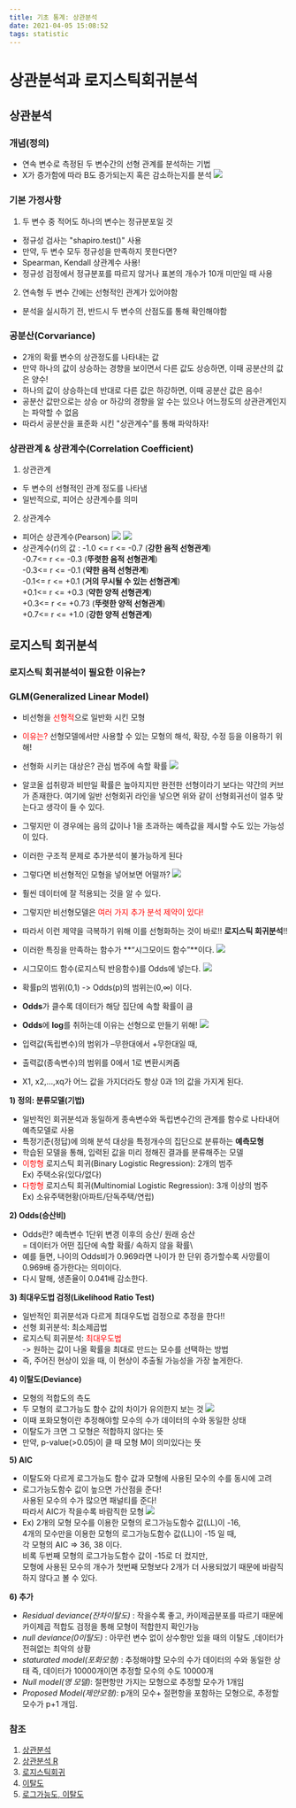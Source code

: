 ```yaml
---
title: 기초 통계: 상관분석
date: 2021-04-05 15:08:52
tags: statistic
---
```

# 상관분석과 로지스틱회귀분석

## **상관분석**
### 개념(정의)
- 연속 변수로 측정된 두 변수간의 선형 관계를 분석하는 기법
- X가 증가함에 따라 B도 증가되는지 혹은 감소하는지를 분석
![](/hueman_images/statistics/cor1.png)
### 기본 가정사항
1) 두 변수 중 적어도 하나의 변수는 정규분포일 것
- 정규성 검사는 "shapiro.test()" 사용
- 만약, 두 변수 모두 정규성을 만족하지 못한다면?
- Spearman, Kendall 상관계수 사용!
- 정규성 검정에서 정규분포를 따르지 않거나 표본의 개수가 10개 미만일 때 사용

2) 연속형 두 변수 간에는 선형적인 관계가 있어야함
- 분석을 실시하기 전, 반드시 두 변수의 산점도를 통해 확인해야함

### 공분산(Corvariance)
- 2개의 확률 변수의 상관정도를 나타내는 값
- 만약 하나의 값이 상승하는 경향을 보이면서 다른 값도 상승하면, 이때 공분산의 값은 양수!
- 하나의 값이 상승하는데 반대로 다른 값은 하강하면, 이때 공분산 값은 음수!
- 공분산 값만으로는 상승 or 하강의 경향을 알 수는 있으나 어느정도의 상관관계인지는 파악할 수 없음
- 따라서 공분산을 표준화 시킨 "상관계수"를 통해 파악하자!

### 상관관계 & 상관계수(Correlation Coefficient)
1) 상관관계
- 두 변수의 선형적인 관계 정도를 나타냄
- 일반적으로, 피어슨 상관계수를 의미

2) 상관계수
- 피어슨 상관계수(Pearson)
![](/hueman_images/statistics/pearson.png)
![](/hueman_images/statistics/pearson2.png)
- 상관계수(r)의 값
: -1.0 <= r <= -0.7 (**강한 음적 선형관계**)\
  -0.7<= r <= -0.3 (**뚜렷한 음적 선형관계**)\
  -0.3<= r <= -0.1 (**약한 음적 선형관계**)\
  -0.1<= r <= +0.1 (**거의 무시될 수 있는 선형관계**)\
  +0.1<= r <= +0.3 (**약한 양적 선형관계**)\
  +0.3<= r <= +0.73 (**뚜렷한 양적 선형관계**)\
  +0.7<= r <= +1.0 (**강한 양적 선형관계**)
  
## **로지스틱 회귀분석**
### 로지스틱 회귀분석이 필요한 이유는?
### **GLM(Generalized Linear Model)**
- 비선형을 <span style="color:red">선형적</span>으로 일반화 시킨 모형
- <span style="color:red">이유는?</span> 선형모델에서만 사용할 수 있는 모형의 해석, 확장, 수정 등을 이용하기 위해!
- 선형화 시키는 대상은? 관심 범주에 속할 확률
![](/hueman_images/statistics/glm.png)
  
- 알코올 섭취량과 비만일 확률은 높아지지만 완전한 선형이라기 보다는 약간의 커브가 존재한다. 여기에 일반 선형회귀 라인을 넣으면 위와 같이 선형회귀선이 얼추 맞는다고 생각이 들 수 있다.
- 그렇지만 이 경우에는 음의 값이나 1을 초과하는 예측값을 제시할 수도 있는 가능성이 있다.
- 이러한 구조적 문제로 추가분석이 불가능하게 된다
- 그렇다면 비선형적인 모형을 넣어보면 어떨까?
![](/hueman_images/statistics/glm2.png)
  
- 훨씬 데이터에 잘 적용되는 것을 알 수 있다. 
- 그렇지만 비선형모델은 <span style="color:red">여러 가지 추가 분석 제약이 있다!</span>
- 따라서 이런 제약을 극복하기 위해 이를 선형화하는 것이 바로!! **로지스틱 회귀분석**!!
- 이러한 특징을 만족하는 함수가 **“시그모이드 함수”**이다.
![](/hueman_images/statistics/sigmoid.png)
  
- 시그모이드 함수(로지스틱 반응함수)를 Odds에 넣는다.
![](/hueman_images/statistics/odds.png)
- 확률p의 범위(0,1) -> Odds(p)의 범위는(0,∞) 이다.
  
- **Odds**가 클수록 데이터가 해당 집단에 속할 확률이 큼
- **Odds**에 **log**를 취하는데 이유는 선형으로 만들기 위해!
![](/hueman_images/statistics/logodds.png)
  
- 입력값(독립변수)의 범위가 –무한대에서 +무한대일 때,
- 출력값(종속변수)의 범위를 0에서 1로 변환시켜줌 
- X1, x2,…,xq가 어느 값을 가지더라도 항상 0과 1의 값을 가지게 된다.

**1) 정의: 분류모델(기법)**
- 일반적인 회귀분석과 동일하게 종속변수와 독립변수간의 관계를 함수로 나타내어 예측모델로 사용
- 특정기준(정답)에 의해 분석 대상을 특정개수의 집단으로 분류하는 **예측모형**
- 학습된 모델을 통해, 입력된 값을 미리 정해진 결과를 분류해주는 모델
- <span style="color:red">이항형</span> 로지스틱 회귀(Binary Logistic Regression): 2개의 범주\
Ex) 주택소유(있다/없다)
- <span style="color:red">다항형</span> 로지스틱 회귀(Multinomial Logistic Regression): 3개 이상의 범주\
Ex) 소유주택현황(아파트/단독주택/연립)
  
**2) Odds(승산비)**
- Odds란? 예측변수 1단위 변경 이후의 승산/ 원래 승산\
= 데이터가 어떤 집단에 속할 확률/ 속하지 않을 확률\
- 예를 들면, 나이의 Odds비가 0.969라면 나이가 한 단위 증가할수록 사망률이 0.969배 증가한다는 의미이다. 
- 다시 말해, 생존율이 0.041배 감소한다.

**3) 최대우도법 검정(Likelihood Ratio Test)**
- 일반적인 회귀분석과 다르게 최대우도법 검정으로 추정을 한다!!
- 선형 회귀분석: 최소제곱법
- 로지스틱 회귀분석: <span style="color:red">최대우도법</span>\
-> 원하는 값이 나올 확률을 최대로 만드는 모수를 선택하는 방법
- 즉, 주어진 현상이 있을 때, 이 현상이 추출될 가능성을 가장 높게한다.

**4) 이탈도(Deviance)**
- 모형의 적합도의 측도
- 두 모형의 로그가능도 함수 값의 차이가 유의한지 보는 것
![](/hueman_images/statistics/dev.png)
- 이때 포화모형이란 추정해야할 모수의 수가 데이터의 수와 동일한 상태
- 이탈도가 크면 그 모형은 적합하지 않다는 뜻
- 만약, p-value(>0.05)이 클 때 모형 M이 의미있다는 뜻

**5) AIC**
- 이탈도와 다르게 로그가능도 함수 값과 모형에 사용된 모수의 수를 동시에 고려
- 로그가능도함수 값이 높으면 가산점을 준다!\
  사용된 모수의 수가 많으면 패널티를 준다!\
  따라서 AIC가 작을수록 바람직한 모형
![](/hueman_images/statistics/aic.png)
- Ex) 2개의 모형 모수를 이용한 모형의 로그가능도함수 값(LL)이 -16,\
4개의 모수만을 이용한 모형의 로그가능도함수 값(LL)이 -15 일 때,\
각 모형의 AIC => 36, 38 이다.\
  비록 두번째 모형의 로그가능도함수 값이 -15로 더 컸지만,\
  모형에 사용된 모수의 개수가 첫번째 모형보다 2개가 더 사용되었기 때문에 바람직하지 않다고 볼 수 있다.
  
**6) 추가**
- *Residual deviance(잔차이탈도)* : 작을수록 좋고, 카이제곱분포를 따르기 때문에 카이제곱 적합도 검정을 통해 모형이 적합한지 확인가능
- *null deviance(0이탈도)* : 아무런 변수 없이 상수항만 있을 때의 이탈도
                       ,데이터가 전혀없는 최악의 상황
- *staturated model(포화모형)* : 추정해야할 모수의 수가 데이터의 수와 동일한 상태 즉, 데이터가 10000개이면 추정할 모수의 수도 10000개
- *Null model(영 모델)*: 절편항만 가지는 모형으로 추정할 모수가 1개임
- *Proposed Model(제안모형)*: p개의 모수+ 절편항을 포함하는 모형으로, 추정할 모수가 p+1 개임.

### 참조
1) [상관분석](https://m.blog.naver.com/PostView.nhn?blogId=y4769&logNo=220227007641&proxyReferer=https:%2F%2Fwww.google.com%2F)
2) [상관분석 R](https://kim-mj.tistory.com/56)
3) [로지스틱회귀](https://m.blog.naver.com/pmw9440/221894309623)
4) [이탈도](https://kmrho1103.tistory.com/entry/%EC%A0%9C2%EC%9E%A5-%ED%9A%8C%EA%B7%80%EB%AA%A8%ED%98%95-%EC%84%A0%ED%98%95%ED%9A%8C%EA%B7%80-%EB%A1%9C%EC%A7%80%EC%8A%A4%ED%8B%B1%ED%9A%8C%EA%B7%80)
5) [로그가능도, 이탈도](https://wikidocs.net/34040)